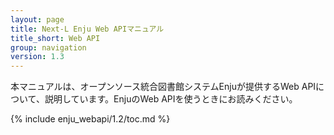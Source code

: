 ```yaml
---
layout: page
title: Next-L Enju Web APIマニュアル
title_short: Web API
group: navigation
version: 1.3
---
```

本マニュアルは、オープンソース統合図書館システムEnjuが提供するWeb APIについて、説明しています。EnjuのWeb APIを使うときにお読みください。

{% include enju_webapi/1.2/toc.md %}
